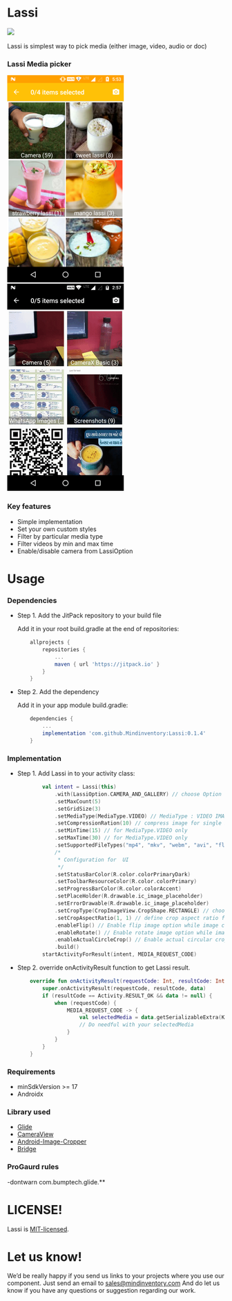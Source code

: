 # Lassi
[![](https://jitpack.io/v/Mindinventory/Lassi.svg)](https://jitpack.io/#Mindinventory/Lassi)

Lassi is simplest way to pick media (either image, video, audio or doc) 

### Lassi Media picker
![image](/media/image-picker.png) &nbsp;&nbsp;&nbsp;&nbsp;&nbsp; ![image](/media/image-picker-camera.gif)

### Key features

* Simple implementation 
* Set your own custom styles
* Filter by particular media type
* Filter videos by min and max time
* Enable/disable camera from LassiOption

# Usage

### Dependencies

* Step 1. Add the JitPack repository to your build file
    
    Add it in your root build.gradle at the end of repositories:

    ```groovy
	    allprojects {
		    repositories {
			    ...
			    maven { url 'https://jitpack.io' }
		    }
	    }
    ``` 

* Step 2. Add the dependency
    
    Add it in your app module build.gradle:
    
    ```groovy
        dependencies {
            ...
            implementation 'com.github.Mindinventory:Lassi:0.1.4'
        }
    ``` 

### Implementation


* Step 1. Add Lassi in to your activity class:
    
    ```kotlin
            val intent = Lassi(this)
                .with(LassiOption.CAMERA_AND_GALLERY) // choose Option CAMERA, GALLERY or CAMERA_AND_GALLERY
                .setMaxCount(5)
                .setGridSize(3)
                .setMediaType(MediaType.VIDEO) // MediaType : VIDEO IMAGE, AUDIO OR DOC
                .setCompressionRation(10) // compress image for single item selection (can be 0 to 100)
                .setMinTime(15) // for MediaType.VIDEO only
                .setMaxTime(30) // for MediaType.VIDEO only
                .setSupportedFileTypes("mp4", "mkv", "webm", "avi", "flv", "3gp") // Filter by limited media format (Optional)
                /*
                 * Configuration for  UI
                 */
                .setStatusBarColor(R.color.colorPrimaryDark)
                .setToolbarResourceColor(R.color.colorPrimary)
                .setProgressBarColor(R.color.colorAccent)
                .setPlaceHolder(R.drawable.ic_image_placeholder)
                .setErrorDrawable(R.drawable.ic_image_placeholder)
                .setCropType(CropImageView.CropShape.RECTANGLE) // choose shape for cropping after capturing an image from camera (for MediaType.IMAGE only)
                .setCropAspectRatio(1, 1) // define crop aspect ratio for cropping after capturing an image from camera (for MediaType.IMAGE only)
                .enableFlip() // Enable flip image option while image cropping (for MediaType.IMAGE only)
                .enableRotate() // Enable rotate image option while image cropping (for MediaType.IMAGE only)
                .enableActualCircleCrop() // Enable actual circular crop (only for MediaType.Image and CropImageView.CropShape.OVAL)
                .build()
            startActivityForResult(intent, MEDIA_REQUEST_CODE)
    ```


* Step 2. override onActivityResult function to get Lassi result.

    ```kotlin
        override fun onActivityResult(requestCode: Int, resultCode: Int, data: Intent?) {
            super.onActivityResult(requestCode, resultCode, data)
            if (resultCode == Activity.RESULT_OK && data != null) {
                when (requestCode) {
                    MEDIA_REQUEST_CODE -> {
                        val selectedMedia = data.getSerializableExtra(KeyUtils.SELECTED_MEDIA) as ArrayList<MiMedia>
                        // Do needful with your selectedMedia
                    }
                }
            }
        }
    ```

### Requirements

* minSdkVersion >= 17
* Androidx

### Library used

* [Glide](https://github.com/bumptech/glide)
* [CameraView](https://github.com/natario1/CameraView)
* [Android-Image-Cropper](https://github.com/ArthurHub/Android-Image-Cropper)
* [Bridge](https://github.com/livefront/bridge)

### ProGaurd rules

-dontwarn com.bumptech.glide.**

# LICENSE!

Lassi is [MIT-licensed](/LICENSE).

# Let us know!
We’d be really happy if you send us links to your projects where you use our component. Just send an email to sales@mindinventory.com And do let us know if you have any questions or suggestion regarding our work.
